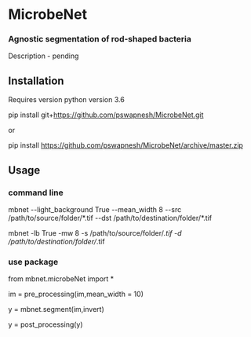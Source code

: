 # MicrobeNet
### Agnostic segmentation of rod-shaped bacteria
Description - pending

## Installation
Requires version python version 3.6

pip install git+https://github.com/pswapnesh/MicrobeNet.git

or 

pip install https://github.com/pswapnesh/MicrobeNet/archive/master.zip


## Usage
### command line
mbnet --light_background True --mean_width 8 --src /path/to/source/folder/\*.tif --dst /path/to/destination/folder/\*.tif

mbnet -lb True -mw 8 -s /path/to/source/folder/*.tif -d /path/to/destination/folder/*.tif

### use package
from mbnet.microbeNet import *

im = pre_processing(im,mean_width = 10)

y = mbnet.segment(im,invert)

y = post_processing(y)
